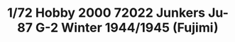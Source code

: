 ---
layout: product
title: "1/72 Hobby 2000 72022 Junkers Ju-87 G-2 Winter 1944/1945   (Fujimi)"
price: "2000" 
desc: "Maketa"
img_path: "/assets/img/H2K72022.jpg"
brand: "N/A"
available: false
special_offer: false
new: true
soon: false
cat: "010000"
subcat: "011900"
subsubcat: "0N/A"
sifra: "H2K72022"
popular: false
---